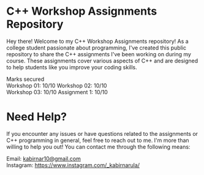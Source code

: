 # C++ Workshop Assignments Repository
Hey there! Welcome to my C++ Workshop Assignments repository! As a college student passionate about programming, I've created this public repository to share the C++ assignments I've been working on during my course. These assignments cover various aspects of C++ and are designed to help students like you improve your coding skills.

Marks secured                                                                                                                                                     
 Workshop 01: 10/10                                                                                                                                                    Workshop 02: 10/10                                                                                                                                                   
 Workshop 03: 10/10
Assignment 1: 10/10

# Need Help?
If you encounter any issues or have questions related to the assignments or C++ programming in general, feel free to reach out to me. I'm more than willing to help you out! You can contact me through the following means:

Email: kabirnar10@gmail.com                                                                                                                                     
Instagram: https://www.instagram.com/_kabirnarula/
